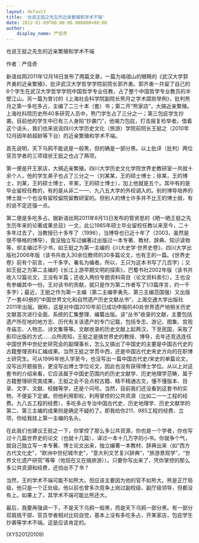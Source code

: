 ```yaml
---
layout: default
title: '也说王挺之先生的近亲繁殖和学术不端'
date: 2012-01-09T00:00:00.000000+08:00
author:
    display_name: 严佳奇
---
```


也说王挺之先生的近亲繁殖和学术不端

作者：严佳奇

新语丝网2011年12月18日发布了两篇文章，一篇为珞珈山的眼睛的《武汉大学郭齐勇的近亲繁殖》，批评武汉大学哲学学院前院长郭齐勇。郭齐勇一共留了自己的6个学生在武汉大学哲学学院中国哲学专业任教，占了整个中国哲学专业教员的半壁江山。另一篇为曾讨的《上海社会科学院副院长熊月之学术腐败举例》，批判熊月之第一多吃多占，主编了二三十本（套）书；第二开“熊家店”，大搞近亲繁殖。上海社科院历史所40多研究人员中，熊门学生占了三分之一；第三包庇学生抄袭。目前他的学生中已有三人身陷“抄袭门”，他竭力包庇，打击报复检举者。借着这个话头，我们也来说说四川大学历史文化（旅游）学院前院长王挺之（2010年12月因年龄超龄等下台）的近亲繁殖和学术不端。

首先说明，天下乌鸦不能说是一般黑，但的确是一部分黑。以上批评（批判）两位官员学者的三项错状王挺之也占了两项。

第一便是开王家店，大搞近亲繁殖。四川大学历史文化学院世界史教研室一共就十余个人，他的学生弟子也占了三分之一（刘某某，王的硕士博士；徐某，王的博士，刘某，王的硕士博士，辛某，王的硕士博士），加上他就是五个。其中有的是毕业留校任教的，有的是从非二一一、九八五大学的外校调入的。别的博导培养的博士就一个也没有留校留院留教研室的。但别人的博士许多并不比王的博士弱，有的说不定还强一点。

第二便是多吃多占。据新语丝网2011年8月13日发布的管贤思的《晒一晒王挺之先生历年来的论著成果总目》一文，此公1985年硕士毕业留校任教以来至今，二十多年过去了，当教授已十多年了（1996），当博导也已近十年了（2003，虽然是很不够格的博导），竟没独立写过编著过出版过一本专著、教材、辞典、知识读物等，却主编过不少书，如王挺之为第一主编的《川大史学·世界史卷》，四川大学出版社2006年版（该书共收入30余位教师的30多篇论文，也有王的一篇。《世界史卷》前有个前言，一千多字。署名为编者。所以，王只为这本书写了几百字）；又如王挺之为第二主编的《长江上游早期文明的探索》，巴蜀书社2002年版（该书共收入12篇论文，王没有半篇；还收入两份专题资料简目（论文资料索引），王也没有参编其中一份。王对该书的贡献，就只是作为第二作者写了1/3篇序言，约一千多字）；最近，王挺之作为第一主编（第二主编李勇先、第三主编范国强）又出版了一套40册的“中国世界文化和自然遗产历史文献丛书”，上海交通大学出版社2011年出版。据称，这是对中国2010年前已成功申报的40处世界遗产地相关历史文献首次进行全面、系统的汇集整理、编纂出版。该“丛书”收录的文献，主要包括遗产所在地的地方志、历代有关该遗产的专门记载，包括专志、游记、图集、宫观寺庙志、人物志、诗文集等等。文献收录的历史文献上起两汉，下至民国，采取了影印出版的方式……众所周知，王挺之是搞世界史的教授、博导，去年还竞选连任中国世界中世纪史研究会的副理事长，怎么又搞出了中国史的主要是中国古代史的古籍整理资料汇编成果。当然王挺之学贯中西，还是中国古代史宋史方向的在职博士研究生。可从1996年他入学至今，也没写出一篇中国古代史/宋史的单篇论文，没写出开题报告，更没写出博士学位论文，因此也没有获得博士学位。从以上对这套书的介绍来看，它应该属于中国史范围内的历史文献学、历史地理学范畴，属于古籍整理研究类成果，王挺之会不会点校古籍、精不精通古文，懂不懂版本、目录、文字、文献、校雠等学，还是个问号。当然，目前我们还没看到这套书的实物，不便妄下定谳。但他利用职权，利用掌控的公共资源（比如二一一工程的经费。九八五工程的经费），多吃多占专治中国古代史、历史地理学、历史文献学的第二、第三主编的成果则是确定不疑的了。即我给你211、985工程的经费、立项，你给我挂上第一主编的名头。

在此我们也建议王挺之一下，你掌控了那么多公共资源，你也是一个学者，你也写过十几篇世界史的论文（也就十几篇），译过一本十几万字的小书。你就争个气，就自己独立写一本专著、博士论文出来，独立编著一本教材、辞典出来（如“西方古代文化史”，“欧洲中世纪城市史”，“意大利文艺复兴辞典”，“旅游景观学”，“世界文化遗产研究”等等（他现在又在搞旅游））。只要你写出来了，凭你掌控的那么多公共资源和经费，还怕出不了书？

当然，王的学术不端可能不如熊大。但应该主要因为他的官不如熊大。熊是正厅局级，他只是一个正处级。他以前也曾多次竞争上岗过副校级、副厅级领导，但都没有上。如果上了，其学术不端可能比熊还大。

最后，我要再强调一下，不是天下乌鸦一般黑，而是天下乌鸦一部分黑。有一部分双肩挑干部、官员学者相对比较自觉，基本上没有多吃多占，开某家店，包庇学生抄袭等学术不端。这是应该肯定的。

(XYS20120109)

